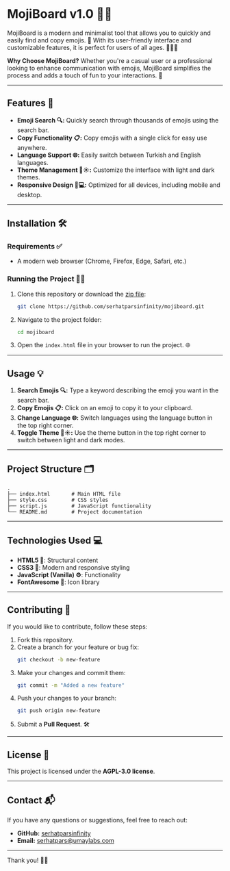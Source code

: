 # MojiBoard v1.0 🎨🎉

MojiBoard is a modern and minimalist tool that allows you to quickly and easily find and copy emojis. 🌟 With its user-friendly interface and customizable features, it is perfect for users of all ages. 🧑‍💻✨

**Why Choose MojiBoard?**
Whether you're a casual user or a professional looking to enhance communication with emojis, MojiBoard simplifies the process and adds a touch of fun to your interactions. 🎈

---

## Features 🚀

- **Emoji Search 🔍:** Quickly search through thousands of emojis using the search bar.
- **Copy Functionality 📋:** Copy emojis with a single click for easy use anywhere.
- **Language Support 🌐:** Easily switch between Turkish and English languages.
- **Theme Management 🌙☀️:** Customize the interface with light and dark themes.
- **Responsive Design 📱💻:** Optimized for all devices, including mobile and desktop.

---

## Installation 🛠️

### Requirements ✅

- A modern web browser (Chrome, Firefox, Edge, Safari, etc.)

### Running the Project 🏃‍♂️

1. Clone this repository or download the [zip file](https://github.com/serhatparsinfinity/mojiboard/archive/main.zip):

   ```bash
   git clone https://github.com/serhatparsinfinity/mojiboard.git
   ```

2. Navigate to the project folder:

   ```bash
   cd mojiboard
   ```

3. Open the `index.html` file in your browser to run the project. 🌐

---

## Usage 💡

1. **Search Emojis 🔍:** Type a keyword describing the emoji you want in the search bar.
2. **Copy Emojis 📋:** Click on an emoji to copy it to your clipboard.
3. **Change Language 🌐:** Switch languages using the language button in the top right corner.
4. **Toggle Theme 🌙☀️:** Use the theme button in the top right corner to switch between light and dark modes.

---

## Project Structure 🗂️

```plaintext
.
├── index.html       # Main HTML file
├── style.css        # CSS styles
├── script.js        # JavaScript functionality
└── README.md        # Project documentation
```

---

## Technologies Used 💻

- **HTML5 🧱**: Structural content
- **CSS3 🎨**: Modern and responsive styling
- **JavaScript (Vanilla) ⚙️**: Functionality
- **FontAwesome 🌟**: Icon library

---

## Contributing 🤝

If you would like to contribute, follow these steps:

1. Fork this repository.
2. Create a branch for your feature or bug fix:
   ```bash
   git checkout -b new-feature
   ```
3. Make your changes and commit them:
   ```bash
   git commit -m "Added a new feature"
   ```
4. Push your changes to your branch:
   ```bash
   git push origin new-feature
   ```
5. Submit a **Pull Request**. 🛠️

---

## License 📜

This project is licensed under the **AGPL-3.0 license**.

---

## Contact 📬

If you have any questions or suggestions, feel free to reach out:

- **GitHub:** [serhatparsinfinity](https://github.com/serhatparsinfinity)
- **Email:** [serhatpars@umaylabs.com](mailto:serhatpars@umaylabs.com)

---

Thank you! 🎉💖

